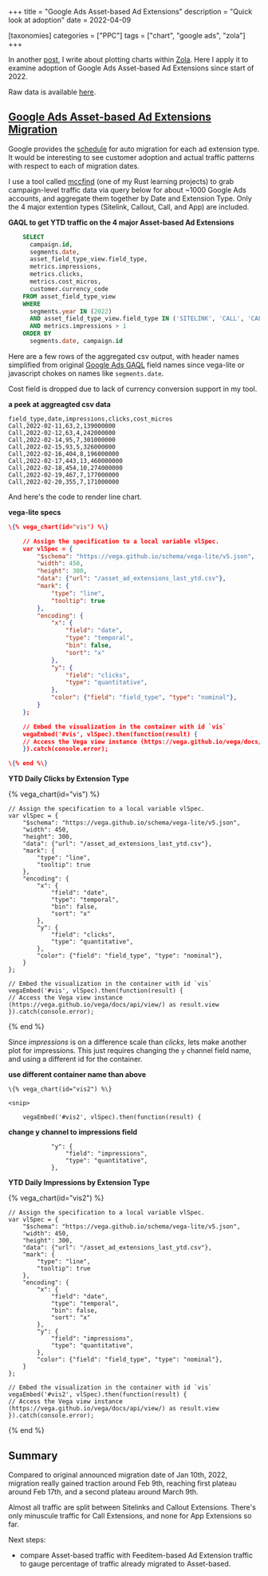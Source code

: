 +++
title = "Google Ads Asset-based Ad Extensions"
description = "Quick look at adoption"
date = 2022-04-09

[taxonomies]
categories = ["PPC"]
tags = ["chart", "google ads", "zola"]
+++

In another [post](@/posts/quick_look_at_charts.md), I write about plotting charts within [Zola](https://www.getzola.org/). Here I apply it to examine adoption of Google Ads Asset-based Ad Extensions since start of 2022.

Raw data is available [here](/asset_ad_extensions_last_ytd.csv).

<!-- more -->


## [Google Ads Asset-based Ad Extensions Migration](https://developers.google.com/google-ads/api/docs/extensions/assets/migrating-extensions)

Google provides the [schedule](https://ads-developers.googleblog.com/2022/01/revised-schedule-for-auto-migration-of.html) for auto migration for each ad extension type. It would be interesting to see customer adoption and actual traffic patterns with respect to each of migration dates.

I use a tool called [mccfind](https://github.com/mhuang74/mcc-find-rs) (one of my Rust learning projects) to grab campaign-level traffic data via query below for about ~1000 Google Ads accounts, and aggregate them together by Date and Extension Type. Only the 4 major extention types (Sitelink, Callout, Call, and App) are included.

__GAQL to get YTD traffic on the 4 major Asset-based Ad Extensions__

```sql
	SELECT 
	  campaign.id,
	  segments.date,
	  asset_field_type_view.field_type, 
	  metrics.impressions, 
	  metrics.clicks, 
	  metrics.cost_micros,
	  customer.currency_code  
	FROM asset_field_type_view 
	WHERE 
	  segments.year IN (2022)
	  AND asset_field_type_view.field_type IN ('SITELINK', 'CALL', 'CALLOUT', 'MOBILE_APP') 
	  AND metrics.impressions > 1
	ORDER BY 
	  segments.date, campaign.id

```

Here are a few rows of the aggregated csv output, with header names simplified from original [Google Ads GAQL](https://developers.google.com/google-ads/api/docs/query/overview) field names since vega-lite or javascript chokes on names like `segments.date`.

Cost field is dropped due to lack of currency conversion support in my tool.

__a peek at aggreagted csv data__
```
field_type,date,impressions,clicks,cost_micros
Call,2022-02-11,63,2,139000000
Call,2022-02-12,63,4,242000000
Call,2022-02-14,95,7,301000000
Call,2022-02-15,93,5,326000000
Call,2022-02-16,404,8,196000000
Call,2022-02-17,443,13,460000000
Call,2022-02-18,454,10,274000000
Call,2022-02-19,467,7,177000000
Call,2022-02-20,355,7,171000000

```

And here's the code to render line chart.

__vega-lite specs__
```json
\{% vega_chart(id="vis") %\}

    // Assign the specification to a local variable vlSpec.
    var vlSpec = {
        "$schema": "https://vega.github.io/schema/vega-lite/v5.json",
        "width": 450,
        "height": 300,
        "data": {"url": "/asset_ad_extensions_last_ytd.csv"},
        "mark": {
            "type": "line",
            "tooltip": true
        },
        "encoding": {
            "x": {
                "field": "date",
                "type": "temporal",
                "bin": false, 
                "sort": "x"
            },
            "y": {
                "field": "clicks",
                "type": "quantitative",
            },
            "color": {"field": "field_type", "type": "nominal"},
        }
    };

    // Embed the visualization in the container with id `vis`
    vegaEmbed('#vis', vlSpec).then(function(result) {
    // Access the Vega view instance (https://vega.github.io/vega/docs/api/view/) as result.view
    }).catch(console.error);

\{% end %\}
```

__YTD Daily Clicks by Extension Type__

{% vega_chart(id="vis") %}

    // Assign the specification to a local variable vlSpec.
    var vlSpec = {
        "$schema": "https://vega.github.io/schema/vega-lite/v5.json",
        "width": 450,
        "height": 300,
        "data": {"url": "/asset_ad_extensions_last_ytd.csv"},
        "mark": {
            "type": "line",
            "tooltip": true
        },
        "encoding": {
            "x": {
                "field": "date",
                "type": "temporal",
                "bin": false, 
                "sort": "x"
            },
            "y": {
                "field": "clicks",
                "type": "quantitative",
            },
            "color": {"field": "field_type", "type": "nominal"},
        }
    };

    // Embed the visualization in the container with id `vis`
    vegaEmbed('#vis', vlSpec).then(function(result) {
    // Access the Vega view instance (https://vega.github.io/vega/docs/api/view/) as result.view
    }).catch(console.error);

{% end %}

Since *impressions* is on a difference scale than *clicks*, lets make another plot for impressions. This just requires changing the `y` channel field name, and using a different id for the container.

__use different container name than above__
```
\{% vega_chart(id="vis2") %\}

<snip>

    vegaEmbed('#vis2', vlSpec).then(function(result) {
```

__change y channel to impressions field__
```
            "y": {
                "field": "impressions",
                "type": "quantitative",
            },
```


__YTD Daily Impressions by Extension Type__

{% vega_chart(id="vis2") %}

    // Assign the specification to a local variable vlSpec.
    var vlSpec = {
        "$schema": "https://vega.github.io/schema/vega-lite/v5.json",
        "width": 450,
        "height": 300,
        "data": {"url": "/asset_ad_extensions_last_ytd.csv"},
        "mark": {
            "type": "line",
            "tooltip": true
        },
        "encoding": {
            "x": {
                "field": "date",
                "type": "temporal",
                "bin": false, 
                "sort": "x"
            },
            "y": {
                "field": "impressions",
                "type": "quantitative",
            },
            "color": {"field": "field_type", "type": "nominal"},
        }
    };

    // Embed the visualization in the container with id `vis`
    vegaEmbed('#vis2', vlSpec).then(function(result) {
    // Access the Vega view instance (https://vega.github.io/vega/docs/api/view/) as result.view
    }).catch(console.error);

{% end %}

## Summary

Compared to original announced migration date of Jan 10th, 2022, migration really gained traction around Feb 9th, reaching first plateau around Feb 17th, and a second plateau around March 9th.

Almost all traffic are split between Sitelinks and Callout Extensions. There's only minuscule traffic for Call Extensions, and none for App Extensions so far.

Next steps:

* compare Asset-based traffic with Feeditem-based Ad Extension traffic to gauge percentage of traffic already migrated to Asset-based.